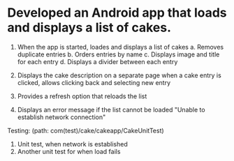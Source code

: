 # Developed an Android app that loads and displays a list of cakes.


1. When the app is started, loades and displays a list of cakes
  a. Removes duplicate entries
  b. Orders entries by name
  c. Displays image and title for each entry
  d. Displays a divider between each entry
  
2. Displays the cake description on a separate page when a cake entry is clicked, 
    allows clicking back and selecting  new entry
    
3. Provides a refresh option that reloads the list

4. Displays an error message if the list cannot be loaded "Unable to establish network connection"


Testing:
(path: com(test)/cake/cakeapp/CakeUnitTest)
1. Unit test, when network is established
2. Another unit test for when load fails
